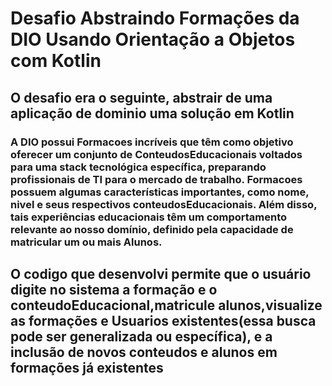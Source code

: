 # Desafio Abstraindo Formações da DIO Usando Orientação a Objetos com Kotlin
## O desafio era o seguinte, abstrair de uma aplicação de dominio uma solução em Kotlin
### A DIO possui Formacoes incríveis que têm como objetivo oferecer um conjunto de ConteudosEducacionais voltados para uma stack tecnológica específica, preparando profissionais de TI para o mercado de trabalho. Formacoes possuem algumas características importantes, como nome, nivel e seus respectivos conteudosEducacionais. Além disso, tais experiências educacionais têm um comportamento relevante ao nosso domínio, definido pela capacidade de matricular um ou mais Alunos.
## O codigo que desenvolvi permite que o usuário digite no sistema a formação e o conteudoEducacional,matricule alunos,visualize as formações e Usuarios existentes(essa busca pode ser generalizada ou específica), e a inclusão de novos conteudos e alunos em formações já existentes

